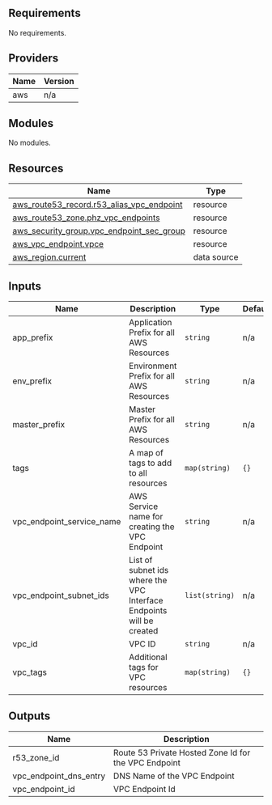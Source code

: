 ## Requirements

No requirements.

## Providers

| Name | Version |
|------|---------|
| aws | n/a |

## Modules

No modules.

## Resources

| Name | Type |
|------|------|
| [aws_route53_record.r53_alias_vpc_endpoint](https://registry.terraform.io/providers/hashicorp/aws/latest/docs/resources/route53_record) | resource |
| [aws_route53_zone.phz_vpc_endpoints](https://registry.terraform.io/providers/hashicorp/aws/latest/docs/resources/route53_zone) | resource |
| [aws_security_group.vpc_endpoint_sec_group](https://registry.terraform.io/providers/hashicorp/aws/latest/docs/resources/security_group) | resource |
| [aws_vpc_endpoint.vpce](https://registry.terraform.io/providers/hashicorp/aws/latest/docs/resources/vpc_endpoint) | resource |
| [aws_region.current](https://registry.terraform.io/providers/hashicorp/aws/latest/docs/data-sources/region) | data source |

## Inputs

| Name | Description | Type | Default | Required |
|------|-------------|------|---------|:--------:|
| app\_prefix | Application Prefix for all AWS Resources | `string` | n/a | yes |
| env\_prefix | Environment Prefix for all AWS Resources | `string` | n/a | yes |
| master\_prefix | Master Prefix for all AWS Resources | `string` | n/a | yes |
| tags | A map of tags to add to all resources | `map(string)` | `{}` | no |
| vpc\_endpoint\_service\_name | AWS Service name for creating the VPC Endpoint | `string` | n/a | yes |
| vpc\_endpoint\_subnet\_ids | List of subnet ids where the VPC Interface Endpoints will be created | `list(string)` | n/a | yes |
| vpc\_id | VPC ID | `string` | n/a | yes |
| vpc\_tags | Additional tags for VPC resources | `map(string)` | `{}` | no |

## Outputs

| Name | Description |
|------|-------------|
| r53\_zone\_id | Route 53 Private Hosted Zone Id for the VPC Endpoint |
| vpc\_endpoint\_dns\_entry | DNS Name of the VPC Endpoint |
| vpc\_endpoint\_id | VPC Endpoint Id |

